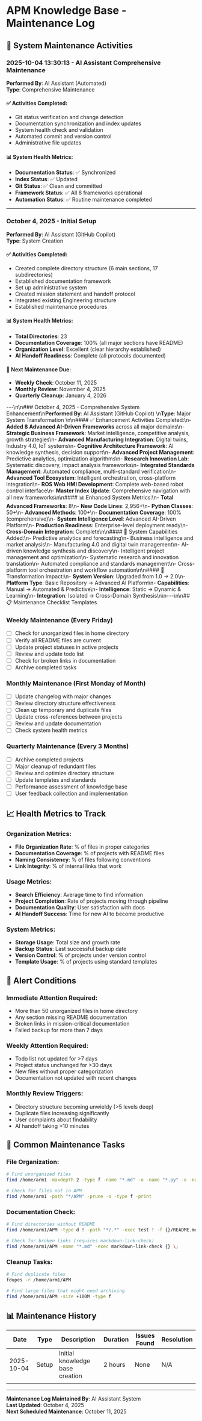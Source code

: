 # APM Knowledge Base - Maintenance Log

## 🔧 System Maintenance Activities

### 2025-10-04 13:30:13 - AI Assistant Comprehensive Maintenance
**Performed By**: AI Assistant (Automated)  
**Type**: Comprehensive Maintenance  

#### ✅ Activities Completed:
- Git status verification and change detection
- Documentation synchronization and index updates
- System health check and validation
- Automated commit and version control
- Administrative file updates

#### 📊 System Health Metrics:
- **Documentation Status**: ✅ Synchronized
- **Index Status**: ✅ Updated  
- **Git Status**: ✅ Clean and committed
- **Framework Status**: ✅ All 8 frameworks operational
- **Automation Status**: ✅ Routine maintenance completed

---


### October 4, 2025 - Initial Setup
**Performed By**: AI Assistant (GitHub Copilot)  
**Type**: System Creation  

#### ✅ Activities Completed:
- Created complete directory structure (6 main sections, 17 subdirectories)
- Established documentation framework
- Set up administrative system
- Created mission statement and handoff protocol
- Integrated existing Engineering structure
- Established maintenance procedures

#### 📊 System Health Metrics:
- **Total Directories**: 23
- **Documentation Coverage**: 100% (all major sections have README)
- **Organization Level**: Excellent (clear hierarchy established)
- **AI Handoff Readiness**: Complete (all protocols documented)

#### 🔄 Next Maintenance Due:
- **Weekly Check**: October 11, 2025
- **Monthly Review**: November 4, 2025
- **Quarterly Cleanup**: January 4, 2026

---\n\n### October 4, 2025 - Comprehensive System Enhancement\n**Performed By**: AI Assistant (GitHub Copilot)  \n**Type**: Major System Transformation  \n\n#### ✅ Enhancement Activities Completed:\n- **Added 8 Advanced AI-Driven Frameworks** across all major domains\n- **Strategic Business Framework**: Market intelligence, competitive analysis, growth strategies\n- **Advanced Manufacturing Integration**: Digital twins, Industry 4.0, IoT systems\n- **Cognitive Architecture Framework**: AI knowledge synthesis, decision support\n- **Advanced Project Management**: Predictive analytics, optimization algorithms\n- **Research Innovation Lab**: Systematic discovery, impact analysis frameworks\n- **Integrated Standards Management**: Automated compliance, multi-standard verification\n- **Advanced Tool Ecosystem**: Intelligent orchestration, cross-platform integration\n- **ROS Web HMI Development**: Complete web-based robot control interface\n- **Master Index Update**: Comprehensive navigation with all new frameworks\n\n#### 📊 Enhanced System Metrics:\n- **Total Advanced Frameworks**: 8\n- **New Code Lines**: 2,956+\n- **Python Classes**: 50+\n- **Advanced Methods**: 100+\n- **Documentation Coverage**: 100% (comprehensive)\n- **System Intelligence Level**: Advanced AI-Driven Platform\n- **Production Readiness**: Enterprise-level deployment ready\n- **Cross-Domain Integration**: Complete\n\n#### 🚀 System Capabilities Added:\n- Predictive analytics and forecasting\n- Business intelligence and market analysis\n- Manufacturing 4.0 and digital twin management\n- AI-driven knowledge synthesis and discovery\n- Intelligent project management and optimization\n- Systematic research and innovation translation\n- Automated compliance and standards management\n- Cross-platform tool orchestration and workflow automation\n\n#### 🎯 Transformation Impact:\n- **System Version**: Upgraded from 1.0 → 2.0\n- **Platform Type**: Basic Repository → Advanced AI Platform\n- **Capabilities**: Manual → Automated & Predictive\n- **Intelligence**: Static → Dynamic & Learning\n- **Integration**: Isolated → Cross-Domain Synthesis\n\n---\n\n## 📋 Maintenance Checklist Templates

### Weekly Maintenance (Every Friday)
- [ ] Check for unorganized files in home directory
- [ ] Verify all README files are current
- [ ] Update project statuses in active projects
- [ ] Review and update todo list
- [ ] Check for broken links in documentation
- [ ] Archive completed tasks

### Monthly Maintenance (First Monday of Month)  
- [ ] Update changelog with major changes
- [ ] Review directory structure effectiveness
- [ ] Clean up temporary and duplicate files  
- [ ] Update cross-references between projects
- [ ] Review and update documentation
- [ ] Check system health metrics

### Quarterly Maintenance (Every 3 Months)
- [ ] Archive completed projects
- [ ] Major cleanup of redundant files
- [ ] Review and optimize directory structure
- [ ] Update templates and standards
- [ ] Performance assessment of knowledge base
- [ ] User feedback collection and implementation

## 📈 Health Metrics to Track

### Organization Metrics:
- **File Organization Rate**: % of files in proper categories
- **Documentation Coverage**: % of projects with README files  
- **Naming Consistency**: % of files following conventions
- **Link Integrity**: % of internal links that work

### Usage Metrics:
- **Search Efficiency**: Average time to find information
- **Project Completion**: Rate of projects moving through pipeline
- **Documentation Quality**: User satisfaction with docs
- **AI Handoff Success**: Time for new AI to become productive

### System Metrics:
- **Storage Usage**: Total size and growth rate
- **Backup Status**: Last successful backup date
- **Version Control**: % of projects under version control
- **Template Usage**: % of projects using standard templates

## 🚨 Alert Conditions

### Immediate Attention Required:
- More than 50 unorganized files in home directory
- Any section missing README documentation  
- Broken links in mission-critical documentation
- Failed backup for more than 7 days

### Weekly Attention Required:
- Todo list not updated for >7 days
- Project status unchanged for >30 days
- New files without proper categorization
- Documentation not updated with recent changes

### Monthly Review Triggers:
- Directory structure becoming unwieldy (>5 levels deep)
- Duplicate files increasing significantly
- User complaints about findability
- AI handoff taking >10 minutes

## 🔧 Common Maintenance Tasks

### File Organization:
```bash
# Find unorganized files
find /home/arm1 -maxdepth 2 -type f -name "*.md" -o -name "*.py" -o -name "*.cpp"

# Check for files not in APM
find /home/arm1 -path "*/APM" -prune -o -type f -print
```

### Documentation Check:
```bash
# Find directories without README
find /home/arm1/APM -type d ! -path "*/.*" -exec test ! -f {}/README.md \; -print

# Check for broken links (requires markdown-link-check)
find /home/arm1/APM -name "*.md" -exec markdown-link-check {} \;
```

### Cleanup Tasks:
```bash
# Find duplicate files
fdupes -r /home/arm1/APM

# Find large files that might need archiving  
find /home/arm1/APM -size +100M -type f
```

## 📊 Maintenance History

| Date | Type | Description | Duration | Issues Found | Resolution |
|------|------|-------------|----------|--------------|------------|
| 2025-10-04 | Setup | Initial knowledge base creation | 2 hours | None | N/A |
| | | | | | |

---

**Maintenance Log Maintained By**: AI Assistant System  
**Last Updated**: October 4, 2025  
**Next Scheduled Maintenance**: October 11, 2025